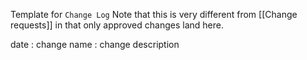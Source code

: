 Template for `Change Log`
Note that this is very different from [[Change requests]] in that only approved changes land here.

date : change name : change description


